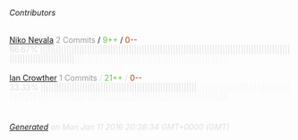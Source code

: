###### Contributors
[Niko Nevala](https://github.com/nnevala)
<font color="#999">2 Commits</font> / <font color="#6cc644">9++</font> / <font color="#bd3c00"> 0--</font>
<font color="#dedede">66.67%&nbsp;<font color="#dedede">|||||||||||||||||||||||||||||||||||||||||||||||||||||||||||||||||||||||||||||||||||||||||||||||||||||||||||||||||||||||||</font><font color="#f4f4f4">|||||||||||||||||||||||||||||||||||||||||||||||||||||||||||</font><br><br>
[Ian Crowther](https://github.com/iancrowther)
<font color="#999">1 Commits</font> / <font color="#6cc644">21++</font> / <font color="#bd3c00"> 0--</font>
<font color="#dedede">33.33%&nbsp;<font color="#dedede">||||||||||||||||||||||||||||||||||||||||||||||||||||||||||||</font><font color="#f4f4f4">||||||||||||||||||||||||||||||||||||||||||||||||||||||||||||||||||||||||||||||||||||||||||||||||||||||||||||||||||||||||</font><br><br>
###### [Generated](https://github.com/jakeleboeuf/contributor) on Mon Jan 11 2016 20:38:34 GMT+0000 (GMT)
